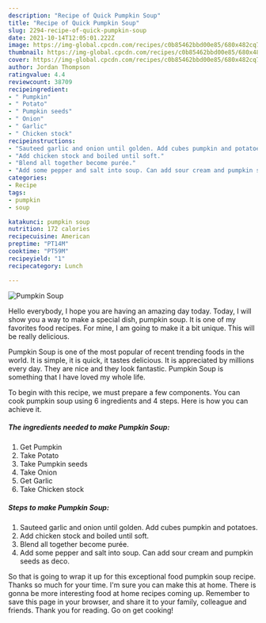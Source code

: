 ```yaml
---
description: "Recipe of Quick Pumpkin Soup"
title: "Recipe of Quick Pumpkin Soup"
slug: 2294-recipe-of-quick-pumpkin-soup
date: 2021-10-14T12:05:01.222Z
image: https://img-global.cpcdn.com/recipes/c0b85462bbd00e85/680x482cq70/pumpkin-soup-recipe-main-photo.jpg
thumbnail: https://img-global.cpcdn.com/recipes/c0b85462bbd00e85/680x482cq70/pumpkin-soup-recipe-main-photo.jpg
cover: https://img-global.cpcdn.com/recipes/c0b85462bbd00e85/680x482cq70/pumpkin-soup-recipe-main-photo.jpg
author: Jordan Thompson
ratingvalue: 4.4
reviewcount: 38709
recipeingredient:
- " Pumpkin"
- " Potato"
- " Pumpkin seeds"
- " Onion"
- " Garlic"
- " Chicken stock"
recipeinstructions:
- "Sauteed garlic and onion until golden. Add cubes pumpkin and potatoes."
- "Add chicken stock and boiled until soft."
- "Blend all together become purée."
- "Add some pepper and salt into soup. Can add sour cream and pumpkin seeds as deco."
categories:
- Recipe
tags:
- pumpkin
- soup

katakunci: pumpkin soup 
nutrition: 172 calories
recipecuisine: American
preptime: "PT14M"
cooktime: "PT59M"
recipeyield: "1"
recipecategory: Lunch

---
```



![Pumpkin Soup](https://img-global.cpcdn.com/recipes/c0b85462bbd00e85/680x482cq70/pumpkin-soup-recipe-main-photo.jpg)

Hello everybody, I hope you are having an amazing day today. Today, I will show you a way to make a special dish, pumpkin soup. It is one of my favorites food recipes. For mine, I am going to make it a bit unique. This will be really delicious.

Pumpkin Soup is one of the most popular of recent trending foods in the world. It is simple, it is quick, it tastes delicious. It is appreciated by millions every day. They are nice and they look fantastic. Pumpkin Soup is something that I have loved my whole life.




To begin with this recipe, we must prepare a few components. You can cook pumpkin soup using 6 ingredients and 4 steps. Here is how you can achieve it.

<!--inarticleads1-->

##### The ingredients needed to make Pumpkin Soup:

1. Get  Pumpkin
1. Take  Potato
1. Take  Pumpkin seeds
1. Take  Onion
1. Get  Garlic
1. Take  Chicken stock




<!--inarticleads2-->

##### Steps to make Pumpkin Soup:

1. Sauteed garlic and onion until golden. Add cubes pumpkin and potatoes.
1. Add chicken stock and boiled until soft.
1. Blend all together become purée.
1. Add some pepper and salt into soup. Can add sour cream and pumpkin seeds as deco.




So that is going to wrap it up for this exceptional food pumpkin soup recipe. Thanks so much for your time. I'm sure you can make this at home. There is gonna be more interesting food at home recipes coming up. Remember to save this page in your browser, and share it to your family, colleague and friends. Thank you for reading. Go on get cooking!
